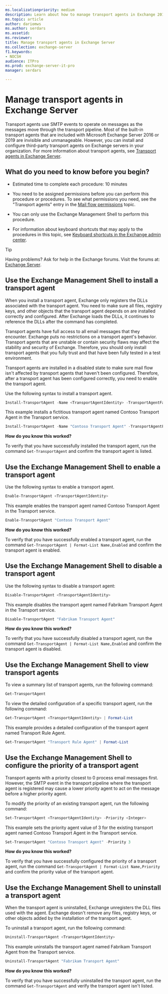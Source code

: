 ```yaml
---
ms.localizationpriority: medium
description: Learn about how to manage transport agents in Exchange 2016 and Exchange 2019.
ms.topic: article
author: dariomws
ms.author: serdars
ms.assetid: 
ms.reviewer: 
title: Manage transport agents in Exchange Server
ms.collection: exchange-server
f1.keywords:
- NOCSH
audience: ITPro
ms.prod: exchange-server-it-pro
manager: serdars

---
```


# Manage transport agents in Exchange Server

Transport agents use SMTP events to operate on messages as the messages move through the transport pipeline. Most of the built-in transport agents that are included with Microsoft Exchange Server 2016 or 2019 are invisible and unmanageable. However, you can install and configure third-party transport agents on Exchange servers in your organization. For more information about transport agents, see [Transport agents in Exchange Server](transport-agents.md).

## What do you need to know before you begin?

- Estimated time to complete each procedure: 10 minutes

- You need to be assigned permissions before you can perform this procedure or procedures. To see what permissions you need, see the "Transport agents" entry in the [Mail flow permissions](../../permissions/feature-permissions/mail-flow-permissions.md) topic.

- You can only use the Exchange Management Shell to perform this procedure.

- For information about keyboard shortcuts that may apply to the procedures in this topic, see [Keyboard shortcuts in the Exchange admin center](../../about-documentation/exchange-admin-center-keyboard-shortcuts.md).

> [!TIP]
> Having problems? Ask for help in the Exchange forums. Visit the forums at: [Exchange Server](https://social.technet.microsoft.com/forums/office/home?category=exchangeserver).

## Use the Exchange Management Shell to install a transport agent

When you install a transport agent, Exchange only registers the DLLs associated with the transport agent. You need to make sure all files, registry keys, and other objects that the transport agent depends on are installed correctly and configured. After Exchange loads the DLLs, it continues to reference the DLLs after the command has completed.

Transport agents have full access to all email messages that they encounter. Exchange puts no restrictions on a transport agent's behavior. Transport agents that are unstable or contain security flaws may affect the stability and security of Exchange. Therefore, you should only install transport agents that you fully trust and that have been fully tested in a test environment.

Transport agents are installed in a disabled state to make sure mail flow isn't affected by transport agents that haven't been configured. Therefore, after a transport agent has been configured correctly, you need to enable the transport agent.

Use the following syntax to install a transport agent.

```powershell
Install-TransportAgent -Name <TransportAgentIdentity> -TransportAgentFactory <"TransportAgentFactory"> -AssemblyPath <"FilePath">
```

This example installs a fictitious transport agent named Contoso Transport Agent in the Transport service.

```powershell
Install-TransportAgent -Name "Contoso Transport Agent" -TransportAgentFactory "vendor.exchange.ContosoTransportAgentfactory" -AssemblyPath "C:\Program Files\Vendor\TransportAgent\ContosoTransportAgentFactory.dll"
```

**How do you know this worked?**

To verify that you have successfully installed the transport agent, run the command `Get-TransportAgent` and confirm the transport agent is listed.

## Use the Exchange Management Shell to enable a transport agent

Use the following syntax to enable a transport agent.

```powershell
Enable-TransportAgent <TransportAgentIdentity>
```

This example enables the transport agent named Contoso Transport Agent in the Transport service.

```powershell
Enable-TransportAgent "Contoso Transport Agent"
```

**How do you know this worked?**

To verify that you have successfully enabled a transport agent, run the command `Get-TransportAgent | Format-List Name,Enabled` and confirm the transport agent is enabled.

## Use the Exchange Management Shell to disable a transport agent

Use the following syntax to disable a transport agent:

```powershell
Disable-TransportAgent <TransportAgentIdentity>
```

This example disables the transport agent named Fabrikam Transport Agent in the Transport service.

```powershell
Disable-TransportAgent "Fabrikam Transport Agent"
```

**How do you know this worked?**

To verify that you have successfully disabled a transport agent, run the command `Get-TransportAgent | Format-List Name,Enabled` and confirm the transport agent is disabled.

## Use the Exchange Management Shell to view transport agents

To view a summary list of transport agents, run the following command:

```powershell
Get-TransportAgent
```

To view the detailed configuration of a specific transport agent, run the following command:

```powershell
Get-TransportAgent <TransportAgentIdentity> | Format-List
```

This example provides a detailed configuration of the transport agent named Transport Rule Agent.

```powershell
Get-TransportAgent "Transport Rule Agent" | Format-List
```

## Use the Exchange Management Shell to configure the priority of a transport agent

Transport agents with a priority closest to 0 process email messages first. However, the SMTP event in the transport pipeline where the transport agent is registered may cause a lower priority agent to act on the message before a higher priority agent.

To modify the priority of an existing transport agent, run the following command:

```powershell
Set-TransportAgent <TransportAgentIdentity> -Priority <Integer>
```

This example sets the priority agent value of 3 for the existing transport agent named Contoso Transport Agent in the Transport service.

```powershell
Set-TransportAgent "Contoso Transport Agent" -Priority 3
```

**How do you know this worked?**

To verify that you have successfully configured the priority of a transport agent, run the command `Get-TransportAgent | Format-List Name,Priority` and confirm the priority value of the transport agent.

## Use the Exchange Management Shell to uninstall a transport agent

When the transport agent is uninstalled, Exchange unregisters the DLL files used with the agent. Exchange doesn't remove any files, registry keys, or other objects added by the installation of the transport agent.

To uninstall a transport agent, run the following command:

```powershell
Uninstall-TransportAgent <TransportAgentIdentity>
```

This example uninstalls the transport agent named Fabrikam Transport Agent from the Transport service.

```powershell
Uninstall-TransportAgent "Fabrikam Transport Agent"
```

**How do you know this worked?**

To verify that you have successfully uninstalled the transport agent, run the command `Get-TransportAgent` and verify the transport agent isn't listed.
